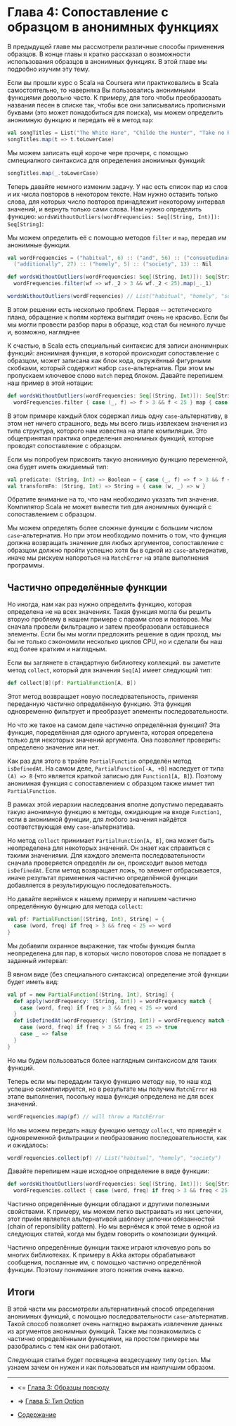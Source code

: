 Глава 4: Сопоставление с образцом в анонимных функциях
=========================================================

В предыдущей главе мы рассмотрели различные способы применения образцов. В конце
главы я кратко рассказал о возможности использования образцов в анонимных функциях.
В этой главе мы подробно изучим эту тему.

Если вы прошли курс o Scala на Coursera или практиковались в Scala самостоятельно, 
то наверняка Вы пользовались анонимными функциями довольно часто. К примеру, для
того чтобы преобразовать названия песен в списке так, чтобы все они записывались 
прописными буквами (это может понадобиться для поиска), мы можем определить анонимную
функцию и передать её в метод `map`:

~~~scala
val songTitles = List("The White Hare", "Childe the Hunter", "Take no Rogues")
songTitles.map(t => t.toLowerCase)
~~~

Мы можем записать ещё короче чере прочерк, с помощью смпециалного синтаксиса для определения анонимных функций:

~~~scala
songTitles.map(_.toLowerCase)
~~~

Теперь давайте немного изменим задачу. У нас есть список пар из слов и их числа повторов в некотором тексте.
Нам нужно оставить только слова, для которых число повторов принадлежит некоторому интервал значений, и вернуть только
сами слова. Нам нужно определить функцию: `wordsWithoutOutliers(wordFrequencies: Seq[(String, Int)]): Seq[String]`:

Мы можем определить её с помощью методов `filter` и `map`, передав им анонимные функции. 

~~~scala
val wordFrequencies = ("habitual", 6) :: ("and", 56) :: ("consuetudinary", 2) ::
  ("additionally", 27) :: ("homely", 5) :: ("society", 13) :: Nil

def wordsWithoutOutliers(wordFrequencies: Seq[(String, Int)]): Seq[String] =
  wordFrequencies.filter(wf => wf._2 > 3 && wf._2 < 25).map(_._1)

wordsWithoutOutliers(wordFrequencies) // List("habitual", "homely", "society")
~~~

В этом решении есть несколько проблем. Первая -- эстетического плана, обращение к полям кортежа
выглядит очень не красиво. Если бы мы могли провести разбор пары в образце, код стал бы немного
лучше и, возможно, нагляднее

К счастью, в Scala есть специальный синтаксис для записи анонимнрых функций: анонимная
функция, в которой происходит сопоставление с образцом, может записана как блок кода, окружённый
фигурными скобками, который содержит набор `case`-альтернатив. При этом мы пропускаем ключевое 
слово `match` перед блоком. Давайте перепишем наш пример в этой нотации:

~~~scala
def wordsWithoutOutliers(wordFrequencies: Seq[(String, Int)]): Seq[String] =
  wordFrequencies.filter { case (_, f) => f > 3 && f < 25 } map { case (w, _) => w }
~~~
В этом примере каждый блок содержал лишь одну `case`-альтернативу, в этом нет ничего страшного, 
ведь мы всего лишь извлекаем значения из типа структура, которого нам известна на этапе компиляции. 
Это общепринятая практика определения анонимных функций, которые проводят сопоставление с образцом.

Если мы попробуем присвоить такую анонимную функцию переменной, она будет иметь ожидаемый тип:

~~~scala
val predicate: (String, Int) => Boolean = { case (_, f) => f > 3 && f < 25 }
val transformFn: (String, Int) => String = { case (w, _) => w }
~~~

Обратите внимание на то, что нам необходимо указать тип значения. Компилятор Scala не может
вывести тип для анонимных функций с сопоставлением с образцом. 

Мы можем определять более сложные функции с большим числом `case`-альтернатив. 
Но при этом необходимо помнить о том, что функция должна возвращать значение
для любых аргументов, сопоставление с образцом должно пройти успешно хотя бы в одной 
из `case`-альтернатив, иначе мы рискуем напороться на `MatchError` на этапе 
выполнения программы. 


Частично определённые функции
--------------------------------------------------

Но иногда, нам как раз нужно определить функцию, которая определена не на всех значениях.
Такая функция могла бы решить вторую проблему в нашем примере с парами слов и повторов.
Мы сначала провели фильтрацию и затем преобразовали оставшиеся элементы. Если бы мы могли
предложить решение в один проход, мы бы не только сэкономили несколько циклов CPU, но и 
сделали бы наш код более кратким и наглядным.  

Если вы заглянете в стандартную библиотеку коллекций. вы заметите метод `collect`, 
который для значения `Seq[A]` имеет следующий тип:

~~~scala
def collect[B](pf: PartialFunction[A, B])
~~~

Этот метод возвращает новую последовательность, применяя переданную частично определённую функцию.
Эта функция одновременно фильтрует и преобразует элементы последовательности.  

Но что же такое на самом деле частично определённая функция? Эта функция, поределённая для
одного аргумента, которая определена только для некоторых значений аргумента. Она позволяет
проверить: определено значение или нет.

Как раз для этого в трэйте `PartialFunction` определён метод `isDefinedAt`. На самом деле,
`PartialFunction[-A, +B]` наследует от типа `(A) => B` (что является краткой записью для `Function1[A, B]`).
Поэтому анонимная функция с сопоставлением с образцом также иммет тип `PartialFunction`.

В рамках этой иерархии наследования вполне допустимо передаваять такую анонимную функцию
в методы, ожидающие на входе `Function1`, если в анонимной функции, для любого значения
найдётся соответствующая ему `case`-альтернатива.

Но метод `collect` принимает `PartialFunction[A, B]`, она может быть неопределена для
некоторых значений. Он знает как справиться с такими значениями. Для каждого элемента 
последовательности сначала проверяется определён ли он, происходит вызов метода `isDefinedAt`.
Если метод возвращает ложь, то элемент отбрасывается, иначе результат применения частично
определённой функции добавляется в результирующую последовательность.

Но давайте вернёмся к нашему примеру и напишем частично определённую функцию для метода `collect`:

~~~scala
val pf: PartialFunction[(String, Int), String] = {
  case (word, freq) if freq > 3 && freq < 25 => word
}
~~~

Мы добавили охранное выражение, так чтобы функция былла неопределена для пар,
в которых число повоторов слова не попадает в заданный интервал:

В явном виде (без специального синтаксиса) определение этой функции будет иметь вид:

~~~scala
val pf = new PartialFunction[(String, Int), String] {
  def apply(wordFrequency: (String, Int)) = wordFrequency match {
    case (word, freq) if freq > 3 && freq < 25 => word
  }
  def isDefinedAt(wordFrequency: (String, Int)) = wordFrequency match {
    case (word, freq) if freq > 3 && freq < 25 => true
    case _ => false
  }
}
~~~

Но мы будем пользоваться более наглядным синтаксисом для таких функций.

Теперь если мы передадим такую функцию методу `map`, то наш код успешно скомпилируется,
но в результате мы получим `MatchError` на этапе выполнения, посольку наша
функция определена не для всех значений. 

~~~scala
wordFrequencies.map(pf) // will throw a MatchError
~~~

Но мы можем передать нашу функцию методу `collect`, что приведёт к одновременной фильтрации и
пеобразованию последовательности, как и ожидалось:

~~~scala
wordFrequencies.collect(pf) // List("habitual", "homely", "society")
~~~

Давайте перепишем наше исходное определение в виде функции:

~~~scala
def wordsWithoutOutliers(wordFrequencies: Seq[(String, Int)]): Seq[String] =
  wordFrequencies.collect { case (word, freq) if freq > 3 && freq < 25 => word }
~~~

Частично определённые функции обладают и другими полезными свойствами. К примеру,
мы можем легко выстраивать из них цепочки, этот приём является альтернативой шаблону 
цепочки обязанностей (chain of reponsibility pattern). Но мы вернёмся к этой теме
в одной из следующих статей, когда мы будем говорить о композиции функций.

Частично определённые функции также играют ключевую роль во многих библиотеках.
К примеру в Akka акторы обрабатывают сообщения, посланные им, с помощью частично
определённой функции. Поэтому понимание этого понятия очень важно.


Итоги
------------------------------------

В этой части мы рассмотрели альтернативный способ определения анонимных функций,
с помощью последовательности `case`-альтернатив. Такой способ позволяет очень 
наглядно выражать извлечение данных из аргументов анонимных функций. Также мы 
познакомились с частично определёнными функциями, на простом примере мы разобрались 
с тем как они работают. 

Следующая статья будет посвящена вездесущему типу `Option`. Мы узнаем зачем он нужен
и как пользоваться им наилучшим образом.

----------------------------------------------------

* <= [Глава 3: Образцы повсюду](https://github.com/anton-k/ru-neophyte-guide-to-scala/blob/master/src/p03-patterns-everywhere.md)

* => [Глава 5: Тип Option](https://github.com/anton-k/ru-neophyte-guide-to-scala/blob/master/src/p05-option.md)

* [Содержание](https://github.com/anton-k/ru-neophyte-guide-to-scala#%D0%9F%D1%83%D1%82%D0%B5%D0%B2%D0%BE%D0%B4%D0%B8%D1%82%D0%B5%D0%BB%D1%8C-%D0%BD%D0%B5%D0%BE%D1%84%D0%B8%D1%82%D0%B0-%D0%BF%D0%BE-scala)
